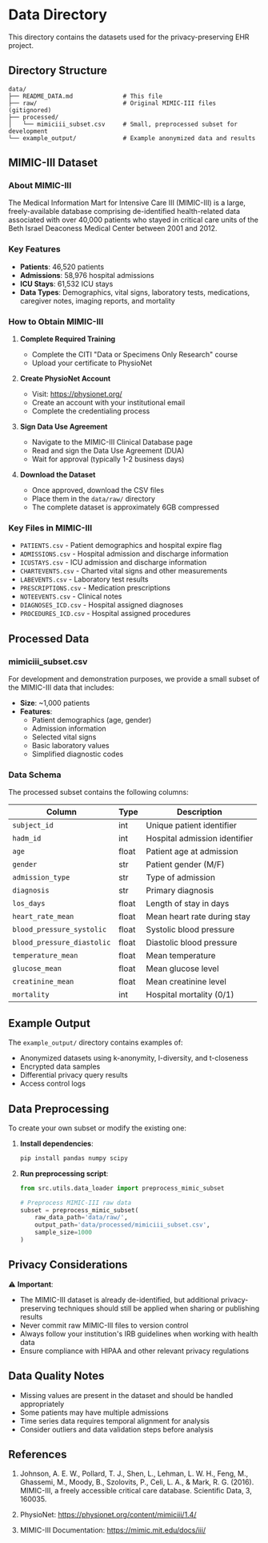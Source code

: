 # Data Directory

This directory contains the datasets used for the privacy-preserving EHR project.

## Directory Structure

```
data/
├── README_DATA.md              # This file
├── raw/                        # Original MIMIC-III files (gitignored)
├── processed/
│   └── mimiciii_subset.csv     # Small, preprocessed subset for development
└── example_output/             # Example anonymized data and results
```

## MIMIC-III Dataset

### About MIMIC-III

The Medical Information Mart for Intensive Care III (MIMIC-III) is a large, freely-available database comprising de-identified health-related data associated with over 40,000 patients who stayed in critical care units of the Beth Israel Deaconess Medical Center between 2001 and 2012.

### Key Features

- **Patients**: 46,520 patients
- **Admissions**: 58,976 hospital admissions
- **ICU Stays**: 61,532 ICU stays
- **Data Types**: Demographics, vital signs, laboratory tests, medications, caregiver notes, imaging reports, and mortality

### How to Obtain MIMIC-III

1. **Complete Required Training**
   - Complete the CITI "Data or Specimens Only Research" course
   - Upload your certificate to PhysioNet

2. **Create PhysioNet Account**
   - Visit: <https://physionet.org/>
   - Create an account with your institutional email
   - Complete the credentialing process

3. **Sign Data Use Agreement**
   - Navigate to the MIMIC-III Clinical Database page
   - Read and sign the Data Use Agreement (DUA)
   - Wait for approval (typically 1-2 business days)

4. **Download the Dataset**
   - Once approved, download the CSV files
   - Place them in the `data/raw/` directory
   - The complete dataset is approximately 6GB compressed

### Key Files in MIMIC-III

- `PATIENTS.csv` - Patient demographics and hospital expire flag
- `ADMISSIONS.csv` - Hospital admission and discharge information
- `ICUSTAYS.csv` - ICU admission and discharge information
- `CHARTEVENTS.csv` - Charted vital signs and other measurements
- `LABEVENTS.csv` - Laboratory test results
- `PRESCRIPTIONS.csv` - Medication prescriptions
- `NOTEEVENTS.csv` - Clinical notes
- `DIAGNOSES_ICD.csv` - Hospital assigned diagnoses
- `PROCEDURES_ICD.csv` - Hospital assigned procedures

## Processed Data

### mimiciii_subset.csv

For development and demonstration purposes, we provide a small subset of the MIMIC-III data that includes:

- **Size**: ~1,000 patients
- **Features**:
  - Patient demographics (age, gender)
  - Admission information
  - Selected vital signs
  - Basic laboratory values
  - Simplified diagnostic codes

### Data Schema

The processed subset contains the following columns:

| Column | Type | Description |
|--------|------|-------------|
| `subject_id` | int | Unique patient identifier |
| `hadm_id` | int | Hospital admission identifier |
| `age` | float | Patient age at admission |
| `gender` | str | Patient gender (M/F) |
| `admission_type` | str | Type of admission |
| `diagnosis` | str | Primary diagnosis |
| `los_days` | float | Length of stay in days |
| `heart_rate_mean` | float | Mean heart rate during stay |
| `blood_pressure_systolic` | float | Systolic blood pressure |
| `blood_pressure_diastolic` | float | Diastolic blood pressure |
| `temperature_mean` | float | Mean temperature |
| `glucose_mean` | float | Mean glucose level |
| `creatinine_mean` | float | Mean creatinine level |
| `mortality` | int | Hospital mortality (0/1) |

## Example Output

The `example_output/` directory contains examples of:

- Anonymized datasets using k-anonymity, l-diversity, and t-closeness
- Encrypted data samples
- Differential privacy query results
- Access control logs

## Data Preprocessing

To create your own subset or modify the existing one:

1. **Install dependencies**:

   ```bash
   pip install pandas numpy scipy
   ```

2. **Run preprocessing script**:

   ```python
   from src.utils.data_loader import preprocess_mimic_subset
   
   # Preprocess MIMIC-III raw data
   subset = preprocess_mimic_subset(
       raw_data_path='data/raw/',
       output_path='data/processed/mimiciii_subset.csv',
       sample_size=1000
   )
   ```

## Privacy Considerations

⚠️ **Important**:

- The MIMIC-III dataset is already de-identified, but additional privacy-preserving techniques should still be applied when sharing or publishing results
- Never commit raw MIMIC-III files to version control
- Always follow your institution's IRB guidelines when working with health data
- Ensure compliance with HIPAA and other relevant privacy regulations

## Data Quality Notes

- Missing values are present in the dataset and should be handled appropriately
- Some patients may have multiple admissions
- Time series data requires temporal alignment for analysis
- Consider outliers and data validation steps before analysis

## References

1. Johnson, A. E. W., Pollard, T. J., Shen, L., Lehman, L. W. H., Feng, M., Ghassemi, M., Moody, B., Szolovits, P., Celi, L. A., & Mark, R. G. (2016). MIMIC-III, a freely accessible critical care database. Scientific Data, 3, 160035.

2. PhysioNet: <https://physionet.org/content/mimiciii/1.4/>

3. MIMIC-III Documentation: <https://mimic.mit.edu/docs/iii/>
